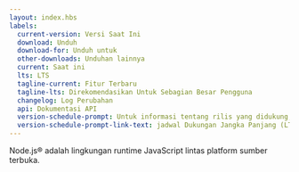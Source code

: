 ```yaml
---
layout: index.hbs
labels:
  current-version: Versi Saat Ini
  download: Unduh
  download-for: Unduh untuk
  other-downloads: Unduhan lainnya
  current: Saat ini
  lts: LTS
  tagline-current: Fitur Terbaru
  tagline-lts: Direkomendasikan Untuk Sebagian Besar Pengguna
  changelog: Log Perubahan
  api: Dokumentasi API
  version-schedule-prompt: Untuk informasi tentang rilis yang didukung, lihat
  version-schedule-prompt-link-text: jadwal Dukungan Jangka Panjang (LTS)
---
```


Node.js® adalah lingkungan runtime JavaScript lintas platform sumber terbuka.
